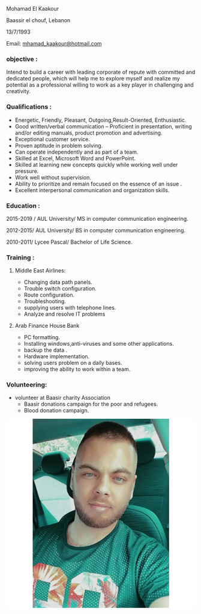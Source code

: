 Mohamad El Kaakour

Baassir el chouf, Lebanon

13/7/1993

Email: mhamad_kaakour@hotmail.com 



### **objective** :
Intend to build a career with leading corporate of repute with committed and dedicated people, which will help me to explore myself and realize my potential as a professional willing to work as a key player in challenging and creativity.

### **Qualifications** :

* Energetic, Friendly, Pleasant, Outgoing,Result-Oriented, Enthusiastic.
* Good written/verbal communication – Proficient in presentation, writing and/or editing manuals, product promotion and advertising.
* Exceptional customer service.
* Proven aptitude in problem solving.
* Can operate independently and as part of a team.
* Skilled at Excel, Microsoft Word and PowerPoint.
* Skilled at learning new concepts quickly while working well under pressure.
* Work well without supervision.
* Ability to prioritize and remain focused on the essence of an issue .
* Excellent interpersonal communication and organization skills.

### **Education** : 
2015-2019 / AUL University/ MS in computer communication engineering.

2012-2015/ AUL University/ BS in computer communication engineering.

2010-2011/ Lycee Pascal/ Bachelor of Life Science. 

### **Training** :
1. Middle East Airlines: 
    - Changing data path panels.
    - Trouble switch configuration.
    - Route configuration.
    - Troubleshooting.
    - supplying users with telephone lines.
    - Analyze and resolve IT problems

2. Arab Finance House Bank 
    - PC formatting.
    - Installing windows,anti-viruses and some other applications.
    - backup the data .
    - Hardware implementation.
    - solving users problem on a daily bases. 
    - improving the ability to work within a team.

### **Volunteering**:
+ volunteer at Baasir charity Association
    - Baasir donations campaign for the poor and refugees.
    - Blood donation campaign. 

![my image](https://raw.githubusercontent.com/mohamadkaakour93/Git-Trial/mohamad-elkaakour/moe.jpg) 